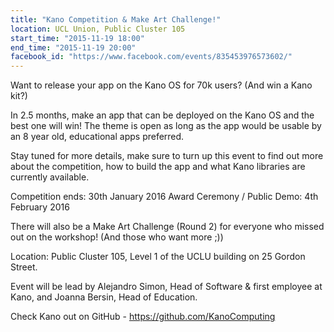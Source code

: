 ```yaml
---
title: "Kano Competition & Make Art Challenge!"
location: UCL Union, Public Cluster 105
start_time: "2015-11-19 18:00"
end_time: "2015-11-19 20:00"
facebook_id: "https://www.facebook.com/events/835453976573602/"
---
```


Want to release your app on the Kano OS for 70k users? (And win a Kano kit?)

In 2.5 months, make an app that can be deployed on the Kano OS and the best one will win! The theme is open as long as the app would be usable by an 8 year old, educational apps preferred.

Stay tuned for more details, make sure to turn up this event to find out more about the competition, how to build the app and what Kano libraries are currently available.

Competition ends: 30th January 2016
Award Ceremony / Public Demo: 4th February 2016

There will also be a Make Art Challenge (Round 2) for everyone who missed out on the workshop! (And those who want more ;))

Location: Public Cluster 105, Level 1 of the UCLU building on 25 Gordon Street.

Event will be lead by Alejandro Simon, Head of Software & first employee at Kano, and Joanna Bersin, Head of Education.

Check Kano out on GitHub - <https://github.com/KanoComputing>

